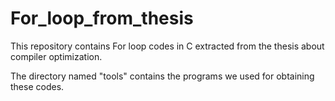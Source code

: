 # For_loop_from_thesis
This repository contains For loop codes in C extracted from the thesis about compiler optimization.

The directory named "tools" contains the programs we used for obtaining these codes.